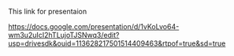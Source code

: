 This link for presentaion


https://docs.google.com/presentation/d/1vKoLvo64-wm3u2uIcI2hTLujoTJSNwq3/edit?usp=drivesdk&ouid=113628217501514409463&rtpof=true&sd=true


